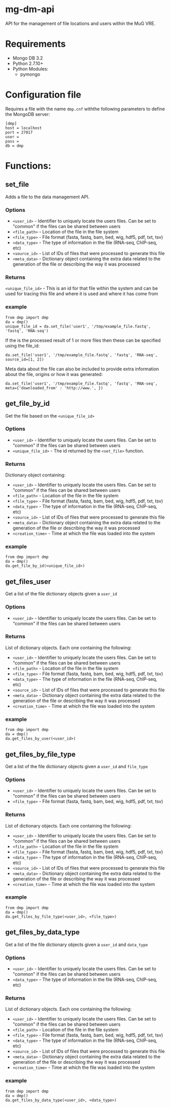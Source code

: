 # mg-dm-api

API for the management of file locations and users within the MuG VRE.

# Requirements
- Mongo DB 3.2
- Python 2.7.10+
- Python Modules:
  - pymongo

# Configuration file
Requires a file with the name `dmp.cnf` withthe following parameters to define the MongoDB server:
```
[dmp]
host = localhost
port = 27017
user = 
pass = 
db = dmp
```

# Functions:
## set_file
Adds a file to the data management API.

### Options
- `<user_id>` - Identifier to uniquely locate the users files. Can be set to "common" if the files can be shared between users
- `<file_path>` - Location of the file in the file system
- `<file_type>` - File format (fasta, fastq, bam, bed, wig, hdf5, pdf, txt, tsv)
- `<data_type>` - The type of information in the file (RNA-seq, ChIP-seq, etc)
- `<source_id>` - List of IDs of files that were processed to generate this file
- `<meta_data>` - Dictionary object containing the extra data related to the generation of the file or describing the way it was processed

### Returns
`<unique_file_id>` - This is an id for that file within the system and can be used for tracing this file and where it is used and where it has come from

### example
```
from dmp import dmp
da = dmp()
unique_file_id = da.set_file('user1', '/tmp/example_file.fastq', 'fastq', 'RNA-seq')
```

If the is the processed result of 1 or more files then these can be specified using the file_id:

```
da.set_file('user1', '/tmp/example_file.fastq', 'fastq', 'RNA-seq', source_id=[1, 2])
```

Meta data about the file can also be included to provide extra information about the file, origins or how it was generated:

```
da.set_file('user1', '/tmp/example_file.fastq', 'fastq', 'RNA-seq', meta={'downloaded_from' : 'http://www.', })
```

## get_file_by_id
Get the file based on the `<unique_file_id>`

### Options
- `<user_id>` - Identifier to uniquely locate the users files. Can be set to "common" if the files can be shared between users
- `<unique_file_id>` - The id returned by the `<set_file>` function.

### Returns
Dictionary object containing:
- `<user_id>` - Identifier to uniquely locate the users files. Can be set to "common" if the files can be shared between users
- `<file_path>` - Location of the file in the file system
- `<file_type>` - File format (fasta, fastq, bam, bed, wig, hdf5, pdf, txt, tsv)
- `<data_type>` - The type of information in the file (RNA-seq, ChIP-seq, etc)
- `<source_id>` - List of IDs of files that were processed to generate this file
- `<meta_data>` - Dictionary object containing the extra data related to the generation of the file or describing the way it was processed
- `<creation_time>` - Time at which the file was loaded into the system

### example
```
from dmp import dmp
da = dmp()
da.get_file_by_id(<unique_file_id>)
```

## get_files_user
Get a list of the file dictionary objects given a `user_id`

### Options
- `<user_id>` - Identifier to uniquely locate the users files. Can be set to "common" if the files can be shared between users

### Returns
List of dictionary objects. Each one containing the following:
- `<user_id>` - Identifier to uniquely locate the users files. Can be set to "common" if the files can be shared between users
- `<file_path>` - Location of the file in the file system
- `<file_type>` - File format (fasta, fastq, bam, bed, wig, hdf5, pdf, txt, tsv)
- `<data_type>` - The type of information in the file (RNA-seq, ChIP-seq, etc)
- `<source_id>` - List of IDs of files that were processed to generate this file
- `<meta_data>` - Dictionary object containing the extra data related to the generation of the file or describing the way it was processed
- `<creation_time>` - Time at which the file was loaded into the system

### example
```
from dmp import dmp
da = dmp()
da.get_files_by_user(<user_id>)
```

## get_files_by_file_type
Get a list of the file dictionary objects given a `user_id` and `file_type`

### Options
- `<user_id>` - Identifier to uniquely locate the users files. Can be set to "common" if the files can be shared between users
- `<file_type>` - File format (fasta, fastq, bam, bed, wig, hdf5, pdf, txt, tsv)

### Returns
List of dictionary objects. Each one containing the following:
- `<user_id>` - Identifier to uniquely locate the users files. Can be set to "common" if the files can be shared between users
- `<file_path>` - Location of the file in the file system
- `<file_type>` - File format (fasta, fastq, bam, bed, wig, hdf5, pdf, txt, tsv)
- `<data_type>` - The type of information in the file (RNA-seq, ChIP-seq, etc)
- `<source_id>` - List of IDs of files that were processed to generate this file
- `<meta_data>` - Dictionary object containing the extra data related to the generation of the file or describing the way it was processed
- `<creation_time>` - Time at which the file was loaded into the system

### example
```
from dmp import dmp
da = dmp()
da.get_files_by_file_type(<user_id>, <file_type>)
```


## get_files_by_data_type
Get a list of the file dictionary objects given a `user_id` and `data_type`

### Options
- `<user_id>` - Identifier to uniquely locate the users files. Can be set to "common" if the files can be shared between users
- `<data_type>` - The type of information in the file (RNA-seq, ChIP-seq, etc)

### Returns
List of dictionary objects. Each one containing the following:
- `<user_id>` - Identifier to uniquely locate the users files. Can be set to "common" if the files can be shared between users
- `<file_path>` - Location of the file in the file system
- `<file_type>` - File format (fasta, fastq, bam, bed, wig, hdf5, pdf, txt, tsv)
- `<data_type>` - The type of information in the file (RNA-seq, ChIP-seq, etc)
- `<source_id>` - List of IDs of files that were processed to generate this file
- `<meta_data>` - Dictionary object containing the extra data related to the generation of the file or describing the way it was processed
- `<creation_time>` - Time at which the file was loaded into the system

### example
```
from dmp import dmp
da = dmp()
da.get_files_by_data_type(<user_id>, <data_type>)
```

